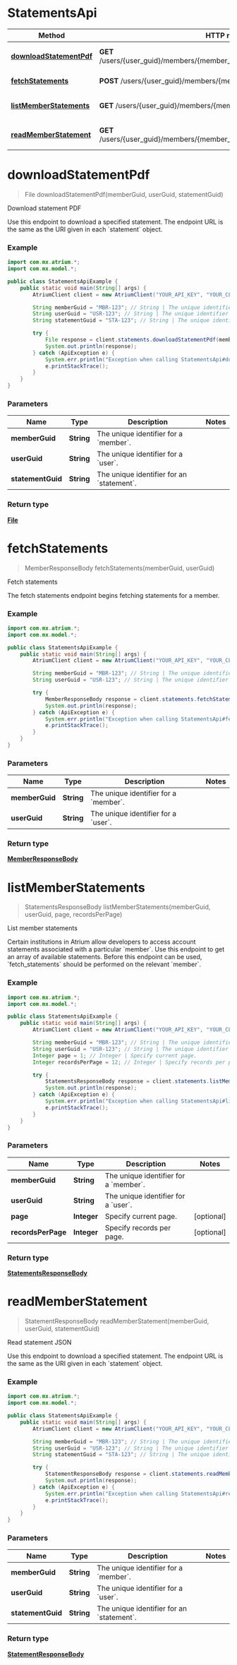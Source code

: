 # StatementsApi

Method | HTTP request | Description
------------- | ------------- | -------------
[**downloadStatementPdf**](StatementsApi.md#downloadStatementPdf) | **GET** /users/{user_guid}/members/{member_guid}/statements/{statement_guid}.pdf | Download statement PDF
[**fetchStatements**](StatementsApi.md#fetchStatements) | **POST** /users/{user_guid}/members/{member_guid}/fetch_statements | Fetch statements
[**listMemberStatements**](StatementsApi.md#listMemberStatements) | **GET** /users/{user_guid}/members/{member_guid}/statements | List member statements
[**readMemberStatement**](StatementsApi.md#readMemberStatement) | **GET** /users/{user_guid}/members/{member_guid}/statements/{statement_guid} | Read statement JSON


<a name="downloadStatementPdf"></a>
# **downloadStatementPdf**
> File downloadStatementPdf(memberGuid, userGuid, statementGuid)

Download statement PDF

Use this endpoint to download a specified statement. The endpoint URL is the same as the URI given in each &#x60;statement&#x60; object. 

### Example
```java
import com.mx.atrium.*;
import com.mx.model.*;

public class StatementsApiExample {
    public static void main(String[] args) {
        AtriumClient client = new AtriumClient("YOUR_API_KEY", "YOUR_CLIENT_ID");

        String memberGuid = "MBR-123"; // String | The unique identifier for a `member`.
        String userGuid = "USR-123"; // String | The unique identifier for a `user`.
        String statementGuid = "STA-123"; // String | The unique identifier for an `statement`.

        try {
            File response = client.statements.downloadStatementPdf(memberGuid, userGuid, statementGuid);
            System.out.println(response);
        } catch (ApiException e) {
            System.err.println("Exception when calling StatementsApi#downloadStatementPdf");
            e.printStackTrace();
        }
    }
}
```

### Parameters

Name | Type | Description  | Notes
------------- | ------------- | ------------- | -------------
 **memberGuid** | **String**| The unique identifier for a &#x60;member&#x60;. |
 **userGuid** | **String**| The unique identifier for a &#x60;user&#x60;. |
 **statementGuid** | **String**| The unique identifier for an &#x60;statement&#x60;. |

### Return type

[**File**](File.md)

<a name="fetchStatements"></a>
# **fetchStatements**
> MemberResponseBody fetchStatements(memberGuid, userGuid)

Fetch statements

The fetch statements endpoint begins fetching statements for a member.

### Example
```java
import com.mx.atrium.*;
import com.mx.model.*;

public class StatementsApiExample {
    public static void main(String[] args) {
        AtriumClient client = new AtriumClient("YOUR_API_KEY", "YOUR_CLIENT_ID");

        String memberGuid = "MBR-123"; // String | The unique identifier for a `member`.
        String userGuid = "USR-123"; // String | The unique identifier for a `user`.

        try {
            MemberResponseBody response = client.statements.fetchStatements(memberGuid, userGuid);
            System.out.println(response);
        } catch (ApiException e) {
            System.err.println("Exception when calling StatementsApi#fetchStatements");
            e.printStackTrace();
        }
    }
}
```

### Parameters

Name | Type | Description  | Notes
------------- | ------------- | ------------- | -------------
 **memberGuid** | **String**| The unique identifier for a &#x60;member&#x60;. |
 **userGuid** | **String**| The unique identifier for a &#x60;user&#x60;. |

### Return type

[**MemberResponseBody**](MemberResponseBody.md)

<a name="listMemberStatements"></a>
# **listMemberStatements**
> StatementsResponseBody listMemberStatements(memberGuid, userGuid, page, recordsPerPage)

List member statements

Certain institutions in Atrium allow developers to access account statements associated with a particular &#x60;member&#x60;. Use this endpoint to get an array of available statements.  Before this endpoint can be used, &#x60;fetch_statements&#x60; should be performed on the relevant &#x60;member&#x60;. 

### Example
```java
import com.mx.atrium.*;
import com.mx.model.*;

public class StatementsApiExample {
    public static void main(String[] args) {
        AtriumClient client = new AtriumClient("YOUR_API_KEY", "YOUR_CLIENT_ID");

        String memberGuid = "MBR-123"; // String | The unique identifier for a `member`.
        String userGuid = "USR-123"; // String | The unique identifier for a `user`.
        Integer page = 1; // Integer | Specify current page.
        Integer recordsPerPage = 12; // Integer | Specify records per page.

        try {
            StatementsResponseBody response = client.statements.listMemberStatements(memberGuid, userGuid, page, recordsPerPage);
            System.out.println(response);
        } catch (ApiException e) {
            System.err.println("Exception when calling StatementsApi#listMemberStatements");
            e.printStackTrace();
        }
    }
}
```

### Parameters

Name | Type | Description  | Notes
------------- | ------------- | ------------- | -------------
 **memberGuid** | **String**| The unique identifier for a &#x60;member&#x60;. |
 **userGuid** | **String**| The unique identifier for a &#x60;user&#x60;. |
 **page** | **Integer**| Specify current page. | [optional]
 **recordsPerPage** | **Integer**| Specify records per page. | [optional]

### Return type

[**StatementsResponseBody**](StatementsResponseBody.md)

<a name="readMemberStatement"></a>
# **readMemberStatement**
> StatementResponseBody readMemberStatement(memberGuid, userGuid, statementGuid)

Read statement JSON

Use this endpoint to download a specified statement. The endpoint URL is the same as the URI given in each &#x60;statement&#x60; object. 

### Example
```java
import com.mx.atrium.*;
import com.mx.model.*;

public class StatementsApiExample {
    public static void main(String[] args) {
        AtriumClient client = new AtriumClient("YOUR_API_KEY", "YOUR_CLIENT_ID");

        String memberGuid = "MBR-123"; // String | The unique identifier for a `member`.
        String userGuid = "USR-123"; // String | The unique identifier for a `user`.
        String statementGuid = "STA-123"; // String | The unique identifier for an `statement`.

        try {
            StatementResponseBody response = client.statements.readMemberStatement(memberGuid, userGuid, statementGuid);
            System.out.println(response);
        } catch (ApiException e) {
            System.err.println("Exception when calling StatementsApi#readMemberStatement");
            e.printStackTrace();
        }
    }
}
```

### Parameters

Name | Type | Description  | Notes
------------- | ------------- | ------------- | -------------
 **memberGuid** | **String**| The unique identifier for a &#x60;member&#x60;. |
 **userGuid** | **String**| The unique identifier for a &#x60;user&#x60;. |
 **statementGuid** | **String**| The unique identifier for an &#x60;statement&#x60;. |

### Return type

[**StatementResponseBody**](StatementResponseBody.md)

